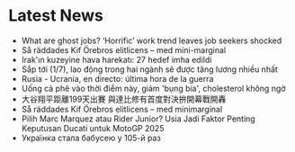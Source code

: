 # Latest News
-  What are ghost jobs? ‘Horrific’ work trend leaves job seekers shocked
-  Så räddades Kif Örebros elitlicens – med mini-marginal
-  Irak'ın kuzeyine hava harekatı: 27 hedef imha edildi
-  Sắp tới (1/7), lao động trong hai ngành sẽ được tăng lương nhiều nhất
-  Rusia - Ucrania, en directo: última hora de la guerra
-  Uống cà phê vào thời điểm này, giảm 'bụng bia', cholesterol không ngờ
-  大谷翔平距離199天出賽 與達比修有首度對決拚開幕戰開轟
-  Så räddades Kif Örebros elitlicens – med minimarginal
-  Pilih Marc Marquez atau Rider Junior? Usia Jadi Faktor Penting Keputusan Ducati untuk MotoGP 2025
-  Українка стала бабусею у 105-й раз
